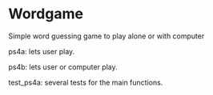 # Wordgame
Simple word guessing game to play alone or with computer

ps4a: lets user play.

ps4b: lets user or computer play.

test_ps4a: several tests for the main functions.
